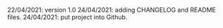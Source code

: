 22/04/2021: version 1.0
24/04/2021: adding CHANGELOG and README files.
24/04/2021: put project into Github.

